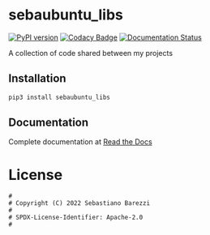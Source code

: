 # sebaubuntu_libs

[![PyPI version](https://img.shields.io/pypi/v/sebaubuntu_libs)](https://pypi.org/project/sebaubuntu_libs/)
[![Codacy Badge](https://app.codacy.com/project/badge/Grade/8c14dd62f48043fdadbc5a31361310f5)](https://www.codacy.com/gh/sebaubuntu-python/sebaubuntu_libs/dashboard?utm_source=github.com&amp;utm_medium=referral&amp;utm_content=sebaubuntu-python/sebaubuntu_libs&amp;utm_campaign=Badge_Grade)
[![Documentation Status](https://readthedocs.org/projects/sebaubuntu_libs/badge/?version=latest)](https://sebaubuntu_libs.readthedocs.io/en/latest/?badge=latest)

A collection of code shared between my projects

## Installation

```sh
pip3 install sebaubuntu_libs
```

## Documentation

Complete documentation at [Read the Docs](https://sebaubuntu-libs.readthedocs.io)

# License

```
#
# Copyright (C) 2022 Sebastiano Barezzi
#
# SPDX-License-Identifier: Apache-2.0
#
```
